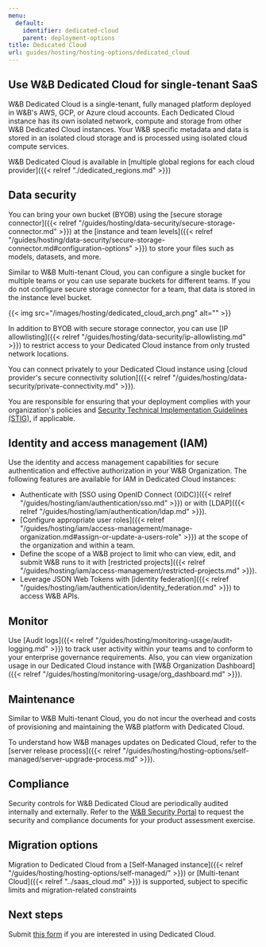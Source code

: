 ```yaml
---
menu:
  default:
    identifier: dedicated-cloud
    parent: deployment-options
title: Dedicated Cloud
url: guides/hosting/hosting-options/dedicated_cloud
---
```


## Use W&B Dedicated Cloud for single-tenant SaaS

W&B Dedicated Cloud is a single-tenant, fully managed platform deployed in W&B's AWS, GCP, or Azure cloud accounts. Each Dedicated Cloud instance has its own isolated network, compute and storage from other W&B Dedicated Cloud instances. Your W&B specific metadata and data is stored in an isolated cloud storage and is processed using isolated cloud compute services. 

W&B Dedicated Cloud is available in [multiple global regions for each cloud provider]({{< relref "./dedicated_regions.md" >}})

## Data security 

You can bring your own bucket (BYOB) using the [secure storage connector]({{< relref "/guides/hosting/data-security/secure-storage-connector.md" >}}) at the [instance and team levels]({{< relref "/guides/hosting/data-security/secure-storage-connector.md#configuration-options" >}}) to store your files such as models, datasets, and more.

Similar to W&B Multi-tenant Cloud, you can configure a single bucket for multiple teams or you can use separate buckets for different teams. If you do not configure secure storage connector for a team, that data is stored in the instance level bucket.

{{< img src="/images/hosting/dedicated_cloud_arch.png" alt="" >}}

In addition to BYOB with secure storage connector, you can use [IP allowlisting]({{< relref "/guides/hosting/data-security/ip-allowlisting.md" >}}) to restrict access to your Dedicated Cloud instance from only trusted network locations. 

You can connect privately to your Dedicated Cloud instance using [cloud provider's secure connectivity solution]({{< relref "/guides/hosting/data-security/private-connectivity.md" >}}).

You are responsible for ensuring that your deployment complies with your organization's policies and [Security Technical Implementation Guidelines (STIG)](https://en.wikipedia.org/wiki/Security_Technical_Implementation_Guide), if applicable.

## Identity and access management (IAM)

Use the identity and access management capabilities for secure authentication and effective authorization in your W&B Organization. The following features are available for IAM in Dedicated Cloud instances:

* Authenticate with [SSO using OpenID Connect (OIDC)]({{< relref "/guides/hosting/iam/authentication/sso.md" >}}) or with [LDAP]({{< relref "/guides/hosting/iam/authentication/ldap.md" >}}).
* [Configure appropriate user roles]({{< relref "/guides/hosting/iam/access-management/manage-organization.md#assign-or-update-a-users-role" >}}) at the scope of the organization and within a team.
* Define the scope of a W&B project to limit who can view, edit, and submit W&B runs to it with [restricted projects]({{< relref "/guides/hosting/iam/access-management/restricted-projects.md" >}}).
* Leverage JSON Web Tokens with [identity federation]({{< relref "/guides/hosting/iam/authentication/identity_federation.md" >}}) to access W&B APIs.

## Monitor

Use [Audit logs]({{< relref "/guides/hosting/monitoring-usage/audit-logging.md" >}}) to track user activity within your teams and to conform to your enterprise governance requirements. Also, you can view organization usage in our Dedicated Cloud instance with [W&B Organization Dashboard]({{< relref "/guides/hosting/monitoring-usage/org_dashboard.md" >}}).

## Maintenance

Similar to W&B Multi-tenant Cloud, you do not incur the overhead and costs of provisioning and maintaining the W&B platform with Dedicated Cloud.

To understand how W&B manages updates on Dedicated Cloud, refer to the [server release process]({{< relref "/guides/hosting/hosting-options/self-managed/server-upgrade-process.md" >}}).

## Compliance

Security controls for W&B Dedicated Cloud are periodically audited internally and externally. Refer to the [W&B Security Portal](https://security.wandb.ai/) to request the security and compliance documents for your product assessment exercise.

## Migration options

Migration to Dedicated Cloud from a [Self-Managed instance]({{< relref "/guides/hosting/hosting-options/self-managed/" >}}) or [Multi-tenant Cloud]({{< relref "../saas_cloud.md" >}}) is supported, subject to specific limits and migration-related constraints

## Next steps

Submit [this form](https://wandb.ai/site/for-enterprise/dedicated-saas-trial) if you are interested in using Dedicated Cloud.
